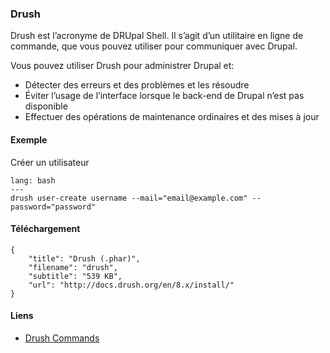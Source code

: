 ### Drush

Drush est l’acronyme de DRUpal Shell. Il s’agit d’un utilitaire en ligne de commande, que vous pouvez utiliser pour communiquer avec Drupal.

Vous pouvez utiliser Drush pour administrer Drupal et:

- Détecter des erreurs et des problèmes et les résoudre
- Éviter l’usage de l’interface lorsque le back-end de Drupal n’est pas disponible
- Effectuer des opérations de maintenance ordinaires et des mises à jour

#### Exemple

Créer un utilisateur

```code
lang: bash
---
drush user-create username --mail="email@example.com" --password="password"
```

#### Téléchargement

```download
{
    "title": "Drush (.phar)",
    "filename": "drush",
    "subtitle": "539 KB",
    "url": "http://docs.drush.org/en/8.x/install/"
}
```

#### Liens

- [Drush Commands](https://drushcommands.com/)

